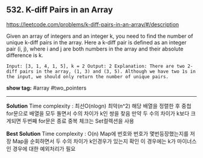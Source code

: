 ## 532. K-diff Pairs in an Array

https://leetcode.com/problems/k-diff-pairs-in-an-array/#/description

Given an array of integers and an integer k, you need to find the number of unique k-diff pairs in the array.
Here a k-diff pair is defined as an integer pair (i, j), where i and j are both numbers in the array and their absolute difference is k.

`
Input: [3, 1, 4, 1, 5], k = 2
Output: 2
Explanation: There are two 2-diff pairs in the array, (1, 3) and (3, 5).
Although we have two 1s in the input, we should only return the number of unique pairs.
`

**show tag:** \#array \#two_pointers

-----------------------------------

**Solution**
Time complexity : 최선O(nlogn) 최악(n^2)
해당 배열을 정렬한 후 중첩for문으로 배열을 모두 돌면서 수의 차이가 k인 쌍을 찾음
만약 두 수의 차이가 k보다 크게되면 두번째 for문은 종료
중복 체크는 Set컬렉션을 사용

**Best Solution**
Time complexity : O(n)
Map에 번호와 번호가 몇번등장했는지를 저장
Map을 순회하면서 두 수의 차이가 k인경우가 있는지 확인
이 경우에는 k가 마이너스인 경우에 대한 예외처리가 필요
